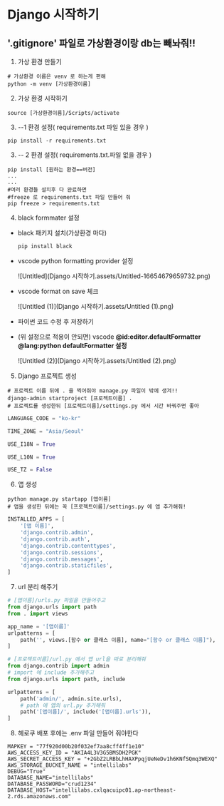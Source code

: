 # Django 시작하기

## '.gitignore' 파일로 가상환경이랑 db는 빼놔줘!!

1. 가상 환경 만들기

```shell
# 가상환경 이름은 venv 로 하는게 편해
python -m venv [가상환경이름]
```

2. 가상 환경 시작하기

```shell
source [가상환경이름]/Scripts/activate
```

3. --1 환경 설정( requirements.txt 파일 있을 경우 )

```shell
pip install -r requirements.txt
```

3. -- 2 환경 설정( requirements.txt.파일 없을 경우 )

```shell
pip install [원하는 환경==버전]
...
... 
#여러 환경들 설치후 다 완료하면
#freeze 로 requirements.txt 파일 만들어 줘
pip freeze > requirements.txt
```

4. black formmater 설정

- black 패키지 설치(가상환경 마다)

   ```bash
   pip install black
   ```

- vscode python formatting provider 설정

   ![Untitled](Django 시작하기.assets/Untitled-16654679659732.png)

- vscode format on save 체크

   ![Untitled (1)](Django 시작하기.assets/Untitled (1).png)

- 파이썬 코드 수정 후 저장하기

- (위 설정으로 적용이 안되면) vscode **@id:editor.defaultFormatter @lang:python defaultFormatter 설정**

   ![Untitled (2)](Django 시작하기.assets/Untitled (2).png)





5. Django 프로젝트 생성

```shell
# 프로젝트 이름 뒤에 . 을 찍어줘야 manage.py 파일이 밖에 생겨!!
django-admin startproject [프로젝트이름] .
# 프로젝트를 생성한뒤 [프로젝트이름]/settings.py 에서 시간 바꿔주면 좋아
```

```python
LANGUAGE_CODE = "ko-kr"

TIME_ZONE = "Asia/Seoul"

USE_I18N = True

USE_L10N = True

USE_TZ = False
```

6. 앱 생성

```shell
python manage.py startapp [앱이름]
# 앱을 생성한 뒤에는 꼭 [프로젝트이름]/settings.py 에 앱 추가해줘!
```

```python
INSTALLED_APPS = [
    '[앱 이름]',
    'django.contrib.admin',
    'django.contrib.auth',
    'django.contrib.contenttypes',
    'django.contrib.sessions',
    'django.contrib.messages',
    'django.contrib.staticfiles',
]
```

7. url 분리 해주기

```python 
# [앱이름]/urls.py 파일을 만들어주고
from django.urls import path
from . import views

app_name = '[앱이름]'
urlpatterns = [
    path('', views.[함수 or 클래스 이름], name="[함수 or 클래스 이름]"),
]
```

```python
# [프로젝트이름]/url.py 에서 앱 url을 따로 분리해줘
from django.contrib import admin
# import 에 include 추가해주고
from django.urls import path, include

urlpatterns = [
    path('admin/', admin.site.urls),
    # path 에 앱의 url.py 추가해줘
    path('[앱이름]/', include('[앱이름].urls')),
]
```

8. 헤로쿠 배포 후에는 .env 파일 만들어 줘야한다

```
MAPKEY = "77f920d00b20f032ef7aa8cff4ff1e10"
AWS_ACCESS_KEY_ID = "AKIA4L3V3G5BMSDH2PGK"
AWS_SECRET_ACCESS_KEY = "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"
AWS_STORAGE_BUCKET_NAME = "intellilabs"
DEBUG="True"
DATABASE_NAME="intellilabs"
DATABASE_PASSWORD="crud1234"
DATABASE_HOST="intellilabs.cxlqacuipc01.ap-northeast-2.rds.amazonaws.com"
```

